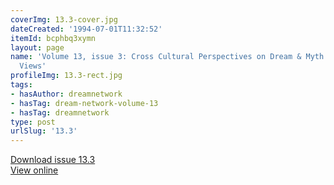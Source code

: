 ```yaml
---
coverImg: 13.3-cover.jpg
dateCreated: '1994-07-01T11:32:52'
itemId: bcphbq3xymn
layout: page
name: 'Volume 13, issue 3: Cross Cultural Perspectives on Dream & Myth: Native American
  Views'
profileImg: 13.3-rect.jpg
tags:
- hasAuthor: dreamnetwork
- hasTag: dream-network-volume-13
- hasTag: dreamnetwork
type: post
urlSlug: '13.3'
---
```

<a href="../files/pdfs/Volume_13/13.3-Dream-Network_Volume-13_No-3.pdf" download="">Download issue 13.3</a><br><a href="../files/pdfs/Volume_13/13.3-Dream-Network_Volume-13_No-3.pdf">View online</a>